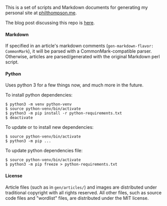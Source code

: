 This is a set of scripts and Markdown documents for generating my personal site at [philthompson.me](https://philthompson.me).

The blog post discussing this repo is [here](https://philthompson.me/2018/New-Site.html).

#### Markdown

If specified in an article's markdown comments (`gen-markdown-flavor: CommonMark`), it will be parsed with a CommonMark-compatible parser. Otherwise, articles are parsed/generated with the original Markdown perl script.

#### Python

Uses python 3 for a few things now, and much more in the future.

To install python dependencies:

	$ python3 -m venv python-venv
	$ source python-venv/bin/activate
	$ python3 -m pip install -r python-requirements.txt
	$ deactivate

To update or to install new dependencies:

	$ source python-venv/bin/activate
	$ python3 -m pip ...

To update python dependencies file:

	$ source python-venv/bin/activate
	$ python3 -m pip freeze > python-requirements.txt

#### License

Article files (such as in `gen/articles/`) and images are distributed under traditional copyright with all rights reserved.  All other files, such as source code files and "wordlist" files, are distributed under the MIT license.
